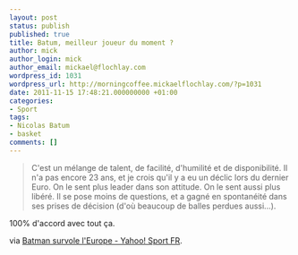 ```yaml
---
layout: post
status: publish
published: true
title: Batum, meilleur joueur du moment ?
author: mick
author_login: mick
author_email: mickael@flochlay.com
wordpress_id: 1031
wordpress_url: http://morningcoffee.mickaelflochlay.com/?p=1031
date: 2011-11-15 17:48:21.000000000 +01:00
categories:
- Sport
tags:
- Nicolas Batum
- basket
comments: []
---
```

<blockquote>C'est un mélange de talent, de facilité, d'humilité et de disponibilité. Il n'a pas encore 23 ans, et je crois qu'il y a eu un déclic lors du dernier Euro. On le sent plus leader dans son attitude. On le sent aussi plus libéré. Il se pose moins de questions, et a gagné en spontanéité dans ses prises de décision (d'où beaucoup de balles perdues aussi...).</blockquote>
100% d'accord avec tout ça.

via <a href="http://fr.sports.yahoo.com/basketball/nba/blog/article/13187/batman-survole-leurope/">Batman survole l'Europe - Yahoo! Sport FR</a>.
